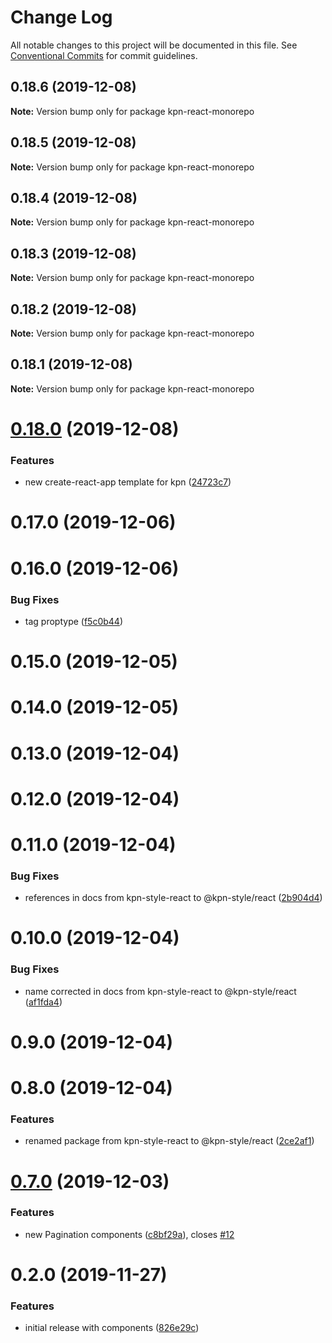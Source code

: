 # Change Log

All notable changes to this project will be documented in this file.
See [Conventional Commits](https://conventionalcommits.org) for commit guidelines.

## 0.18.6 (2019-12-08)

**Note:** Version bump only for package kpn-react-monorepo





## 0.18.5 (2019-12-08)

**Note:** Version bump only for package kpn-react-monorepo





## 0.18.4 (2019-12-08)

**Note:** Version bump only for package kpn-react-monorepo





## 0.18.3 (2019-12-08)

**Note:** Version bump only for package kpn-react-monorepo





## 0.18.2 (2019-12-08)

**Note:** Version bump only for package kpn-react-monorepo





## 0.18.1 (2019-12-08)

**Note:** Version bump only for package kpn-react-monorepo





# [0.18.0](https://github.com/kpn/kpn-style-react/compare/v0.17.0...v0.18.0) (2019-12-08)


### Features

* new create-react-app template for kpn ([24723c7](https://github.com/kpn/kpn-style-react/commit/24723c7d0927753d51e90191392aa576a59a32de))





# 0.17.0 (2019-12-06)



# 0.16.0 (2019-12-06)


### Bug Fixes

* tag proptype ([f5c0b44](https://github.com/kpn/kpn-style-react/commit/f5c0b4415e1cb67f6aa05eaaba61b26fdfbc1f00))



# 0.15.0 (2019-12-05)



# 0.14.0 (2019-12-05)



# 0.13.0 (2019-12-04)



# 0.12.0 (2019-12-04)



# 0.11.0 (2019-12-04)


### Bug Fixes

* references in docs from kpn-style-react to @kpn-style/react ([2b904d4](https://github.com/kpn/kpn-style-react/commit/2b904d4e94949fd861beec7e6871e5e5f033b811))



# 0.10.0 (2019-12-04)


### Bug Fixes

* name corrected in docs from kpn-style-react to @kpn-style/react ([af1fda4](https://github.com/kpn/kpn-style-react/commit/af1fda406c086c54930a8bbd382baa1656c93504))



# 0.9.0 (2019-12-04)



# 0.8.0 (2019-12-04)


### Features

* renamed package from kpn-style-react to @kpn-style/react ([2ce2af1](https://github.com/kpn/kpn-style-react/commit/2ce2af15ba8a8244d79ccf02ebcee1350f622e80))



# [0.7.0](https://github.com/kpn/kpn-style-react/compare/v0.6.1...v0.7.0) (2019-12-03)


### Features

* new Pagination components ([c8bf29a](https://github.com/kpn/kpn-style-react/commit/c8bf29a4f9268d292f98c57e6c4f8a5ed10885b5)), closes [#12](https://github.com/kpn/kpn-style-react/issues/12)



# 0.2.0 (2019-11-27)


### Features

* initial release with components ([826e29c](https://github.com/kpn/kpn-style-react/commit/826e29c72af8b3f21a27dc0719ec9574f8d2d2eb))

